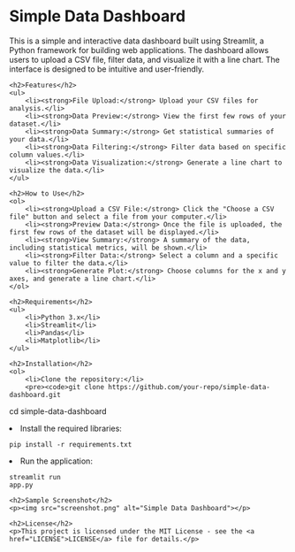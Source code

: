 <!DOCTYPE html>
<html lang="en">
<head>
    <meta charset="UTF-8">
    <meta name="viewport" content="width=device-width, initial-scale=1.0">
    <title>Simple Data Dashboard</title>
</head>
<body>
    <h1>Simple Data Dashboard</h1>
    <p>This is a simple and interactive data dashboard built using Streamlit, a Python framework for building web applications. The dashboard allows users to upload a CSV file, filter data, and visualize it with a line chart. The interface is designed to be intuitive and user-friendly.</p>

    <h2>Features</h2>
    <ul>
        <li><strong>File Upload:</strong> Upload your CSV files for analysis.</li>
        <li><strong>Data Preview:</strong> View the first few rows of your dataset.</li>
        <li><strong>Data Summary:</strong> Get statistical summaries of your data.</li>
        <li><strong>Data Filtering:</strong> Filter data based on specific column values.</li>
        <li><strong>Data Visualization:</strong> Generate a line chart to visualize the data.</li>
    </ul>

    <h2>How to Use</h2>
    <ol>
        <li><strong>Upload a CSV File:</strong> Click the "Choose a CSV file" button and select a file from your computer.</li>
        <li><strong>Preview Data:</strong> Once the file is uploaded, the first few rows of the dataset will be displayed.</li>
        <li><strong>View Summary:</strong> A summary of the data, including statistical metrics, will be shown.</li>
        <li><strong>Filter Data:</strong> Select a column and a specific value to filter the data.</li>
        <li><strong>Generate Plot:</strong> Choose columns for the x and y axes, and generate a line chart.</li>
    </ol>

    <h2>Requirements</h2>
    <ul>
        <li>Python 3.x</li>
        <li>Streamlit</li>
        <li>Pandas</li>
        <li>Matplotlib</li>
    </ul>

    <h2>Installation</h2>
    <ol>
        <li>Clone the repository:</li>
        <pre><code>git clone https://github.com/your-repo/simple-data-dashboard.git
cd simple-data-dashboard</code></pre>
        <li>Install the required libraries:</li>
        <pre><code>pip install -r requirements.txt</code></pre>
        <li>Run the application:</li>
        <pre><code>streamlit run app.py</code></pre>
    </ol>

    <h2>Sample Screenshot</h2>
    <p><img src="screenshot.png" alt="Simple Data Dashboard"></p>

    <h2>License</h2>
    <p>This project is licensed under the MIT License - see the <a href="LICENSE">LICENSE</a> file for details.</p>
</body>
</html>
